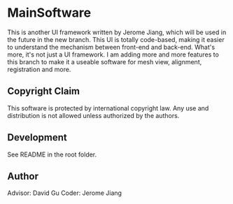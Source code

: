 MainSoftware
===

This is another UI framework written by Jerome Jiang, which will be used in the future in the new branch. This UI is totally code-based, making it easier to understand the mechanism between front-end and back-end. What's more, it's not just a UI framework. I am adding more and more features to this branch to make it a useable software for mesh view, alignment, registration and more.

Copyright Claim
---

This software is protected by international copyright law. Any use and distribution is not allowed unless authorized by the authors.

Development
---
See README in the root folder.

Author
---
Advisor: David Gu
Coder: Jerome Jiang
